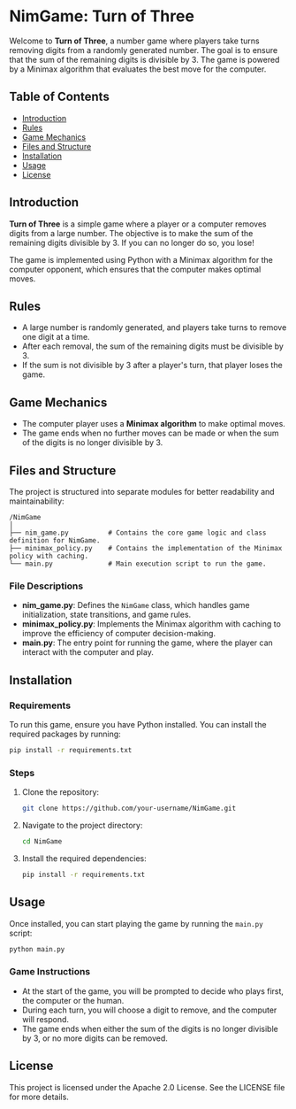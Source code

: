 # NimGame: Turn of Three

Welcome to **Turn of Three**, a number game where players take turns removing digits from a randomly generated number. The goal is to ensure that the sum of the remaining digits is divisible by 3. The game is powered by a Minimax algorithm that evaluates the best move for the computer.

## Table of Contents
* [Introduction](#introduction)
* [Rules](#rules)
* [Game Mechanics](#game-mechanics)
* [Files and Structure](#files-and-structure)
* [Installation](#installation)
* [Usage](#usage)
* [License](#license)

## Introduction

**Turn of Three** is a simple game where a player or a computer removes digits from a large number. The objective is to make the sum of the remaining digits divisible by 3. If you can no longer do so, you lose!

The game is implemented using Python with a Minimax algorithm for the computer opponent, which ensures that the computer makes optimal moves.

## Rules

* A large number is randomly generated, and players take turns to remove one digit at a time.
* After each removal, the sum of the remaining digits must be divisible by 3.
* If the sum is not divisible by 3 after a player's turn, that player loses the game.

## Game Mechanics

* The computer player uses a **Minimax algorithm** to make optimal moves.
* The game ends when no further moves can be made or when the sum of the digits is no longer divisible by 3.

## Files and Structure

The project is structured into separate modules for better readability and maintainability:

```
/NimGame
│ 
├── nim_game.py          # Contains the core game logic and class definition for NimGame.
├── minimax_policy.py    # Contains the implementation of the Minimax policy with caching.
└── main.py              # Main execution script to run the game.
```

### File Descriptions

* **nim_game.py**: Defines the `NimGame` class, which handles game initialization, state transitions, and game rules.
* **minimax_policy.py**: Implements the Minimax algorithm with caching to improve the efficiency of computer decision-making.
* **main.py**: The entry point for running the game, where the player can interact with the computer and play.

## Installation

### Requirements

To run this game, ensure you have Python installed. You can install the required packages by running:

```bash
pip install -r requirements.txt
```

### Steps

1. Clone the repository:
   ```bash
   git clone https://github.com/your-username/NimGame.git
   ```

2. Navigate to the project directory:
   ```bash
   cd NimGame
   ```

3. Install the required dependencies:
   ```bash
   pip install -r requirements.txt
   ```

## Usage

Once installed, you can start playing the game by running the `main.py` script:

```bash
python main.py
```

### Game Instructions

* At the start of the game, you will be prompted to decide who plays first, the computer or the human.
* During each turn, you will choose a digit to remove, and the computer will respond.
* The game ends when either the sum of the digits is no longer divisible by 3, or no more digits can be removed.

## License

This project is licensed under the Apache 2.0 License. See the LICENSE file for more details.
